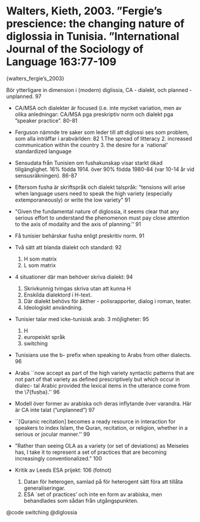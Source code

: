 # Walters, Kieth, 2003. ”Fergie’s prescience: the changing nature of diglossia in Tunisia. ”International Journal of the Sociology of Language 163:77-109
{walters_fergie’s_2003}

Bör ytterligare in dimension i (modern) diglissia, CA - dialekt, och planned - unplanned. 97

- CA/MSA och dialekter är focused (i.e. inte mycket variation, men av olika anledningar: CA/MSA pga preskriptiv norm och dialekt pga ”speaker practice”. 80-81

- Ferguson nämnde tre saker som leder till att diglossi ses som problem, som alla inträffar i arabvärlden: 82
	1.The spread of litteracy
	2. increased communication within the country
	3. the desire for a `national’ standardized language

- Sensudata från Tunisien om fushakunskap visar starkt ökad tillgänglighet. 16% födda 1914. över 90% födda 1980-84 (var 10-14 år vid sensusräkningen). 86-87

- Eftersom fusha är skriftspråk och dialekt talspråk: "tensions will arise when language users need to speak the high variety (especially extemporaneously) or write the low variety" 91 

- "Given the fundamental nature of diglossia, it seems clear that any serious effort to understand the phenomenon must pay close attention to the axis of modality and the axis of planning.’‘ 91

- Få tunisier behärskar fusha enligt preskritiv norm. 91

- Två sätt att blanda dialekt och standard: 92
	1.	H som matrix
	2.	L som matrix

- 4 situationer där man behöver skriva dialekt: 94
	1.	Skrivkunnig tvingas skriva utan att kunna H
	2.	Enskilda dialektord i H-text.
	3.	Där dialekt behövs för äkther - polisrapporter, dialog i roman, teater.
	4.	Ideologiskt användning.

- Tunisier talar med icke-tunisisk arab. 3 möjligheter: 95
	1.	H
	2.	europeiskt språk
	3.	switching

- Tunisians use the b- prefix when speaking to Arabs from other dialects. 96

- Arabs ``now accept as part of the high variety syntactic patterns that are not part of that variety as defined prescriptively but which occur in dialec- tal Arabic provided the lexical items in the utterance come from the \7{fuṣḥa}.'' 96

- Modell över former av arabiska och deras inflytande över varandra. Här är CA inte talat (”unplanned”) 97

- ``[Quranic recitation] becomes a ready resource in interaction for speakers to index Islam, the Quran, recitation, or religion, whether in a serious or jocular manner.'' 99

- ”Rather than seeing OLA as a variety (or set of deviations) as Meiseles has, I take it to represent a set of practices that are becoming increasingly conventionalized.” 100

- Kritik av Leeds ESA prijekt: 106 (fotnot)
	1.	Datan för heterogen, samlad på för heterogent sätt föra att tillåta generaliseringar.
	2.	ESA `set of practices’ och inte en form av arabiska, men behandlades som sådan från utgångspunkten.

@code switching
@diglossia
